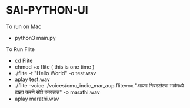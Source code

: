 # SAI-PYTHON-UI

To run on Mac
- python3 main.py

To Run Flite
- cd Flite
- chmod +x flite ( this is one time )
- ./flite -t "Hello World" -o test.wav
- aplay test.wav
- ./flite -voice ./voices/cmu_indic_mar_aup.flitevox "आपण निवडलेल्या भाषेमध्ये टाइप करणे सोपे बनवतात" -o marathi.wav
- aplay marathi.wav